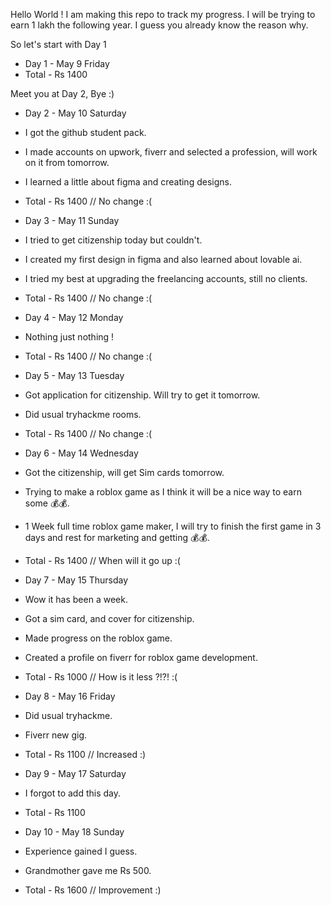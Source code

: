 
Hello World ! I am making this repo to track my progress. 
I will be trying to earn 1 lakh the following year. I guess you already know the reason why.

So let's start with Day 1

* Day 1 - May 9 Friday
* Total - Rs 1400

Meet you at Day 2, Bye :)

* Day 2 - May 10 Saturday
* I got the github student pack.
* I made accounts on upwork, fiverr and selected a profession, will work on it from tomorrow.
* I learned a little about figma and creating designs.
* Total - Rs 1400 // No change :(

* Day 3 - May 11 Sunday
* I tried to get citizenship today but couldn't.
* I created my first design in figma and also learned about lovable ai.
* I tried my best at upgrading the freelancing accounts, still no clients.
* Total - Rs 1400 // No change :(

* Day 4 - May 12 Monday
* Nothing just nothing !
* Total - Rs 1400 // No change :(

* Day 5 - May 13 Tuesday
* Got application for citizenship. Will try to get it tomorrow.
* Did usual tryhackme rooms.
* Total - Rs 1400 // No change :(

* Day 6 - May 14 Wednesday
* Got the citizenship, will get Sim cards tomorrow.
* Trying to make a roblox game as I think it will be a nice way to earn some 💰💰.
* 1 Week full time roblox game maker, I will try to finish the first game in 3 days and rest for marketing and getting 💰💰.
* Total - Rs 1400 // When will it go up :(

* Day 7 - May 15 Thursday
* Wow it has been a week.
* Got a sim card, and cover for citizenship.
* Made progress on the roblox game.
* Created a profile on fiverr for roblox game development.
* Total - Rs 1000 // How is it less ?!?! :(

* Day 8 - May 16 Friday
* Did usual tryhackme.
* Fiverr new gig.
* Total - Rs 1100 // Increased :)

* Day 9 - May 17 Saturday
* I forgot to add this day.
* Total - Rs 1100

* Day 10 - May 18 Sunday
* Experience gained I guess.
* Grandmother gave me Rs 500.
* Total - Rs 1600 // Improvement :)